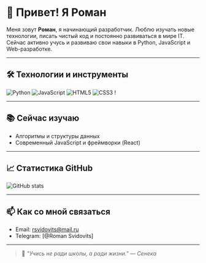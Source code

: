 # 👋 Привет! Я Роман

Меня зовут **Роман**, я начинающий разработчик. Люблю изучать новые технологии, писать чистый код и постоянно развиваться в мире IT. Сейчас активно учусь и развиваю свои навыки в Python, JavaScript и Web-разработке.

---

## 🛠️ Технологии и инструменты

![Python](https://img.shields.io/badge/-Python-333?style=for-the-badge&logo=python)
![JavaScript](https://img.shields.io/badge/-JavaScript-333?style=for-the-badge&logo=javascript)
![HTML5](https://img.shields.io/badge/-HTML5-333?style=for-the-badge&logo=html5)
![CSS3](https://img.shields.io/badge/-CSS3-333?style=for-the-badge&logo=css3)
!

---

## 📚 Сейчас изучаю

- Алгоритмы и структуры данных
- Современный JavaScript и фреймворки (React)

---

## 📈 Статистика GitHub

![GitHub stats](https://github-readme-stats.vercel.app/api?username=твой_ник&show_icons=true&theme=dark)

---

## 📫 Как со мной связаться

- Email: [rsvidovits@mail.ru](mailto:rsvidovits@mail.ru)
- Telegram: [@Roman Svidovits]


---

> 🧠 *"Учись не ради школы, а ради жизни." — Сенека*
